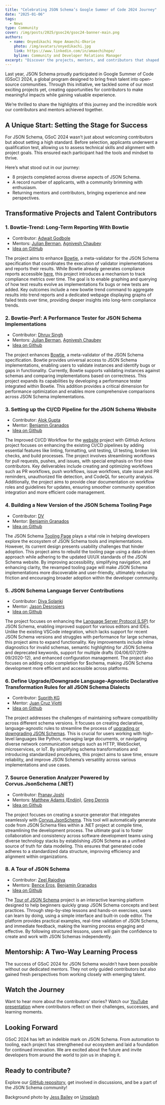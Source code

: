 ```yaml
---
title: "Celebrating JSON Schema’s Google Summer of Code 2024 Journey"
date: "2025-01-06"
tags:
  - News
type: Community
cover: /img/posts/2025/gsoc24/gsoc24-banner-main.png
authors:
  - name: Onyedikachi Hope Amaechi-Okorie
    photo: /img/avatars/onyedikachi.jpg
    link: https://www.linkedin.com/in/amaechihope/
    byline: Community and Developer Relations Manager 
excerpt: "Discover the projects, mentors, and contributors that shaped Google Summer of Code (GSoC) 2024!"
---
```


Last year, JSON Schema proudly participated in Google Summer of Code (GSoC) 2024, a global program designed to bring fresh talent into open-source communities. Through this initiative, we tackled some of our most exciting projects yet, creating opportunities for contributors to make meaningful impacts while gaining valuable experience.

We’re thrilled to share the highlights of this journey and the incredible work our contributors and mentors achieved together.

## A Unique Start: Setting the Stage for Success
For JSON Schema, GSoC 2024 wasn’t just about welcoming contributors but about setting a high standard. Before selection, applicants underwent a qualification test, allowing us to assess technical skills and alignment with project goals. This ensured each participant had the tools and mindset to thrive.

Here’s what stood out in our journey:

* 8 projects completed across diverse aspects of JSON Schema.
* A record number of applicants, with a community brimming with enthusiasm.
* Returning mentors and contributors, bringing experience and new perspectives.

## Transformative Projects and Talent Contributors

### 1. Bowtie-Trend: Long-Term Reporting With Bowtie

* Contributor: [Adwait Godbole](https://github.com/adwait-godbole)
* Mentors: [Julian Berman](https://github.com/Julian), [Agnivesh Chaubey](https://github.com/AgniveshChaubey)
* [Idea on GitHub](https://github.com/json-schema-org/community/issues/607)

The project aims to enhance [Bowtie](https://github.com/bowtie-json-schema/bowtie), a meta-validator for the JSON Schema specification that coordinates the execution of validator implementations and reports their results. While Bowtie already generates compliance reports accessible [here](https://bowtie.report), this project introduces a mechanism to track compliance metrics over time. The goal is to enable graphing and querying of how test results evolve as implementations fix bugs or new tests are added. Key outcomes include a new bowtie trend command to aggregate results into trend reports and a dedicated webpage displaying graphs of failed tests over time, providing deeper insights into long-term compliance trends.

### 2. Bowtie-Perf: A Performance Tester for JSON Schema Implementations

* Contributor: [Dhruv Singh](https://github.com/sudo-jarvis)
* Mentors: [Julian Berman](https://github.com/Julian), [Agnivesh Chaubey](https://github.com/AgniveshChaubey)
* [Idea on Github](https://github.com/json-schema-org/community/issues/605)

The project enhances [Bowtie](https://github.com/bowtie-json-schema/bowtie), a meta-validator of the JSON Schema specification. Bowtie provides universal access to JSON Schema implementations, enabling users to validate instances and identify bugs or gaps in functionality. Currently, Bowtie supports validating instances against schemas and comparing implementations based on correctness. This project expands its capabilities by developing a performance tester integrated within Bowtie. This addition provides a critical dimension for performance optimization and enables more comprehensive comparisons across JSON Schema implementations.

### 3. Setting up the CI/CD Pipeline for the JSON Schema Website

* Contributor: [Alok Gupta](https://github.com/aialok)
* Mentor: [Benjamin Granados](https://github.com/benjagm)
* [Idea on Github](https://github.com/json-schema-org/community/issues/603)

The Improved CI/CD Workflow for the [website](https://github.com/json-schema-org/website) project with GitHub Actions project focuses on enhancing the existing CI/CD pipelines by adding essential features like linting, formatting, unit testing, UI testing, broken link checks, and build processes. The project involves streamlining workflows for pull requests, pushes, and issues, with special emphasis on first-time contributors. Key deliverables include creating and optimizing workflows such as PR workflows, push workflows, issue workflows, stale issue and PR reminders, unauthorized file detection, and CodeQL for security analysis. Additionally, the project aims to provide clear documentation on workflow roles and guidelines for updates, ensuring smoother community operation integration and more efficient code management.

### 4. Building a New Version of the JSON Schema Tooling Page

* Contributor: [DV](http://github.com/darhkvoyd)
* Mentor: [Benjamin Granados](https://github.com/benjagm)
* [Idea on Github](https://github.com/json-schema-org/community/issues/602)

The JSON Schema [Tooling Page](https://json-schema.org/tools) plays a vital role in helping developers explore the ecosystem of JSON Schema tools and implementations. However, its current design presents usability challenges that hinder adoption. This project aims to rebuild the tooling page using a data-driven approach while adhering to the updated UI/UX standards of the JSON Schema website. By improving accessibility, simplifying navigation, and enhancing clarity, the revamped tooling page will make JSON Schema implementations more discoverable and user-friendly, ultimately reducing friction and encouraging broader adoption within the developer community.

### 5. JSON Schema Language Server Contributions

* Contributor: [Diya Solanki](https://github.com/diyaayay)
* Mentor: [Jason Desrosiers](https://github.com/jdesrosiers)
* [Idea on Github](https://github.com/json-schema-org/community/issues/601)

The project focuses on enhancing the [Language Server Protocol (LSP)](https://github.com/hyperjump-io/json-schema-language-tools) for JSON Schema, enabling improved support for various editors and IDEs. Unlike the existing VSCode integration, which lacks support for recent JSON Schema versions and struggles with performance for large schemas, this project aims to expand functionality. Key improvements include inline diagnostics for invalid schemas, semantic highlighting for JSON Schema and deprecated keywords, support for multiple drafts (04/06/07/2019-09/2020-12), and enhanced configuration management. The project also focuses on adding code completion for $schema, making JSON Schema development more efficient and accessible across platforms.

### 6. Define Upgrade/Downgrade Language-Agnostic Declarative Transformation Rules for all JSON Schema Dialects

* Contributor: [Suprith KG](https://github.com/suprith-hub)
* Mentor: [Juan Cruz Viotti](https://github.com/jviotti)
* [Idea on Github](https://github.com/json-schema-org/community/issues/599)

The project addresses the challenges of maintaining software compatibility across different schema versions. It focuses on creating declarative, language-agnostic rules to streamline the process of [upgrading or downgrading JSON Schemas](https://github.com/json-schema-org/upgrade-downgrade-rules). This is crucial for users working with high-level languages like Python, managing large documents, or navigating diverse network communication setups such as HTTP, WebSocket, microservices, or IoT. By simplifying schema transformations and introducing standardized procedures, this project aims to save time, ensure reliability, and improve JSON Schema’s versatility across various implementations and use cases.

### 7. Source Generation Analyzer Powered by Corvus.JsonSchema (.NET)

* Contributor: [Pranay Joshi](https://github.com/pranayjoshi)
* Mentors: [Matthew Adams (Endjin)](https://github.com/mwadams), [Greg Dennis](https://github.com/gregsdennis)
* [Idea on Github](https://github.com/json-schema-org/community/issues/614)

The project focuses on creating a source generator that integrates seamlessly with [Corvus.JsonSchema](https://github.com/corvus-dotnet/corvus.jsonschema). This tool will automatically generate code from JSON Schema files within a .NET project at compile time, streamlining the development process. The ultimate goal is to foster collaboration and consistency across software development teams using diverse technology stacks by establishing JSON Schema as a unified source of truth for data modeling. This ensures that generated code adheres to a standardized data structure, improving efficiency and alignment within organizations.

### 8. A Tour of JSON Schema

* Contributor: [Zeel Rajodiya](https://github.com/JeelRajodiya)
* Mentors: [Bence Eros](https://github.com/erosb), [Benjamin Granados](https://github.com/benjagm)
* [Idea on Github](https://github.com/json-schema-org/community/issues/645)

The [Tour of JSON Schema](https://github.com/json-schema-org/tour) project is an interactive learning platform designed to help beginners quickly grasp JSON Schema concepts and best practices. Through step-by-step lessons and hands-on exercises, users can learn by doing, using a simple interface and built-in code editor. The platform provides practical examples, real-time validation of JSON Schema, and immediate feedback, making the learning process engaging and effective. By following structured lessons, users will gain the confidence to create and work with JSON Schemas independently.

## Mentorship: A Two-Way Learning Process

The success of GSoC 2024 for JSON Schema wouldn’t have been possible without our dedicated mentors. They not only guided contributors but also gained fresh perspectives from working closely with emerging talent.

## Watch the Journey

Want to hear more about the contributors’ stories? Watch our [YouTube presentation](https://www.youtube.com/watch?v=2V9k1Hqhgnw) where contributors reflect on their challenges, successes, and learning moments.

## Looking Forward

GSoC 2024 has left an indelible mark on JSON Schema. From automation to tooling, each project has strengthened our ecosystem and laid a foundation for continued innovation.
We are excited about the future and invite developers from around the world to join us in shaping it.

## Ready to contribute?
Explore our [GitHub repository](https://github.com/json-schema-org), get involved in discussions, and be a part of the JSON Schema community!

Background photo by <a href="https://unsplash.com/@jessbaileydesigns?utm_content=creditCopyText&utm_medium=referral&utm_source=unsplash">Jess Bailey</a> 
on <a href="https://unsplash.com/photos/colored-pencil-lined-up-on-top-of-white-surface-l3N9Q27zULw?utm_content=creditCopyText&utm_medium=referral&utm_source=unsplash">Unsplash</a>